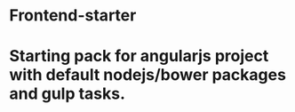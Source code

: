 # Frontend-starter
# Starting pack for angularjs project with default nodejs/bower packages and gulp tasks.
